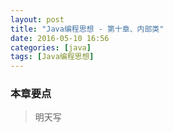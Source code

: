 ```yaml
---
layout: post
title: "Java编程思想 - 第十章、内部类"
date: 2016-05-10 16:56
categories: [java]
tags: [Java编程思想]
---
```


### 本章要点

> 明天写